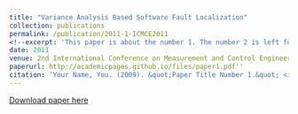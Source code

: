 ```yaml
---
title: "Variance Analysis Based Software Fault Localization"
collection: publications
permalink: /publication/2011-1-ICMCE2011
<!--excerpt: 'This paper is about the number 1. The number 2 is left for future work.'-->
date: 2011
venue: 2nd International Conference on Measurement and Control Engineering (ICMCE 2011)
paperurl: http://academicpages.github.io/files/paper1.pdf''
citation: 'Your Name, You. (2009). &quot;Paper Title Number 1.&quot; <i>Journal 1</i>. 1(1).'
---
```


[Download paper here](https://ebooks.asmedigitalcollection.asme.org/book.aspx?bookid=483)

<!--Recommended citation: Your Name, You. (2009). "Paper Title Number 1." <i>Journal 1</i>. 1(1).-->